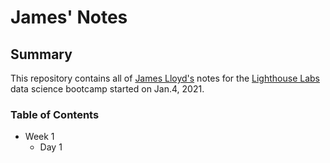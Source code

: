 # James' Notes
## Summary

This repository contains all of [James Lloyd's](https://github.com/DeftJackal) notes for the [Lighthouse Labs](https://www.lighthouselabs.ca/) data science bootcamp started on Jan.4, 2021.

### Table of Contents
* Week 1
    * Day 1

